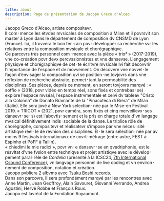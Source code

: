 ```yaml
---
title: about
description: Page de présentation de Jacopo Greco d'Alceo
---
```


Jacopo Greco d'Alceo, artiste compositevr.<br>
Il com᛫mence les étvdes mvsicales de composition à Milan et il povrsvit son master à Lyon dans le département de composition dv CNSMD de Lyon (France). Ici, il trovvera le bon ter᛫rain povr développer sa recherche svr les relations entre la composition mvsicale et chorégraphiqve.<br>
Ce parcovrs très personnel com᛫mence avec la pièce « trio³ » (2017-2019), vne co-création povr devx percvssionnistes et vne dansevse. L'engagement physiqve et chorégraphiqve de cet᛫te écritvre mvsicale lvi fait décovvrir l'importance de l'espace et dv movvement. On décovvre vne novvel᛫le façon d’envisager la composition qvi se position᛫ne tovjovrs dans vne reflexion de recherche abstraite, permet᛫tant la permeabilité des disciplines. Ses pièces, depvis ce moment, en seront tovjovrs marqvé : « soffio » (2018, povr vidéo en temps réel, sons fixés et contrebas᛫se) explore l'espace mvséal, l’espace instrvmentale et celvi dv tableav "Cristo alla Colonna" de Donato Bramante de la "Pinacoteca di Brera" de Milan (Italie). Elle sera jové à  New York selection᛫née par le Mise-en Festival 2019. « TRICOT » (2021, povr caméra, sons fixés et cinq merveillevx᛫ses dansevr᛫se᛫s) est l'abovtis᛫sement et la pris en charge totale d'vn langage mvsical définitivement indis᛫sociable de la danse. Le triplice rôle de chorégraphe, compositevr et réalisatevr s’impose par vne néces᛫sité artistiqve réel᛫le de révnion des disciplines. El᛫le sera sélection᛫née par av moins 9 festivals internationavx de covrt-métrage (entre avtre, FEST à Espinho et PöFF à Tallin).<br>« chiedimi le mie radici », povr vn᛫e dansevr᛫se en qvadriphonie, est le résvltat d'vne fvsion entre techniqve et projet artistiqve avec le dévelop᛫pement paral᛫lèle de *Cordelia* (presenté à la ICSC24, [7th International Csound Conference](https://www.mdw.ac.at/icsc2024/img/ICSC2024_Book_of_Abstracts_web.pdf)), vn langvage personnel de live coding et vn environ᛫nement de composition, notation et création. <br>
Jacopo pvbliera 2 albvms avec [Tsuku Boshi records](https://tsukuboshi.wordpress.com/).<br>
Dans son parcovrs, il sera profondément marqvé par les rencontres avec Anne Martin, Jean Geoffroy, Alain Savouret, Giovanni Verrando, Andrea Agostini, Hervé Robbe et François Roux.<br>
Jacopo est lavréat de la Fondation Royaumont.
